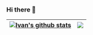 ### Hi there 👋

<!--
**aisivan36/aisivan36** is a ✨ _special_ ✨ repository because its `README.md` (this file) appears on your GitHub profile.

Here are some ideas to get you started:

- 🔭 I’m currently working on ...
- 🌱 I’m currently learning ...
- 👯 I’m looking to collaborate on ...
- 🤔 I’m looking for help with ...
- 💬 Ask me about ...
- 📫 How to reach me: ...
- 😄 Pronouns: ...
- ⚡ Fun fact: ...
-->

| <a href="https://github.com/aisivan36"><img align="center" src="https://github-readme-stats.vercel.app/api?username=aisivan36&show_icons=true&include_all_commits=true&theme=dark&hide_border=true" alt="Ivan's github stats" /></a> | <a href="https://github.com/aisivan36"><img align="center" src="https://github-readme-stats.vercel.app/api/top-langs/?username=aisivan36&layout=compact&theme=dark&hide_border=true" /></a> |
| ------------- | ------------- |
